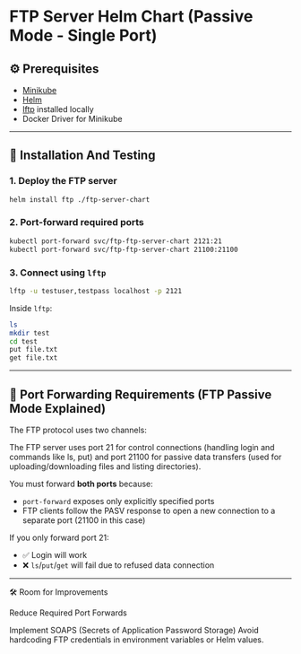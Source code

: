 # FTP Server Helm Chart (Passive Mode - Single Port)

## ⚙️ Prerequisites

- [Minikube](https://minikube.sigs.k8s.io/)
- [Helm](https://helm.sh/)
- [lftp](https://lftp.yar.ru/) installed locally
- Docker Driver for Minikube
---

## 🚀 Installation And Testing

### 1. Deploy the FTP server

```bash
helm install ftp ./ftp-server-chart
```

### 2. Port-forward required ports

```bash
kubectl port-forward svc/ftp-ftp-server-chart 2121:21
kubectl port-forward svc/ftp-ftp-server-chart 21100:21100
```

### 3. Connect using `lftp`

```bash
lftp -u testuser,testpass localhost -p 2121
```

Inside `lftp`:

```bash
ls
mkdir test
cd test
put file.txt
get file.txt
```

---

## 📡 Port Forwarding Requirements (FTP Passive Mode Explained)

The FTP protocol uses two channels:

The FTP server uses port 21 for control connections (handling login and commands like ls, put) and port 21100 for passive data transfers (used for uploading/downloading files and listing directories).

You must forward **both ports** because:
- `port-forward` exposes only explicitly specified ports
- FTP clients follow the PASV response to open a new connection to a separate port (21100 in this case)

If you only forward port 21:
- ✅ Login will work
- ❌ `ls`/`put`/`get` will fail due to refused data connection

---

🛠️ Room for Improvements

Reduce Required Port Forwards

Implement SOAPS (Secrets of Application Password Storage)
Avoid hardcoding FTP credentials in environment variables or Helm values.
